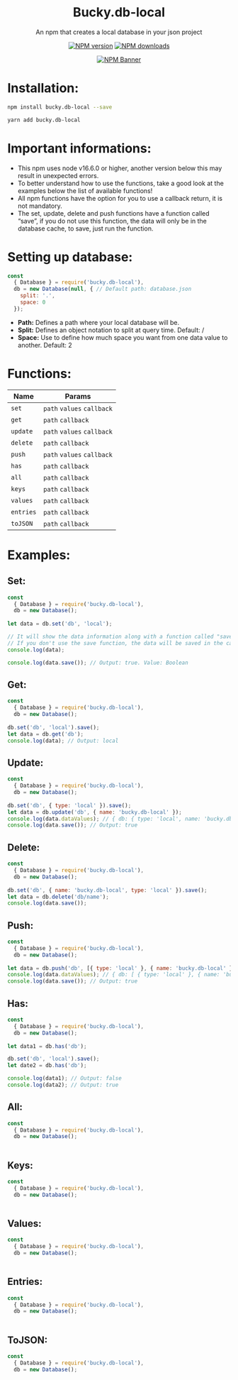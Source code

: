 <div align="center">
  <h1>Bucky.db-local</h1>
  <p>An npm that creates a local database in your json project</p>
  <p>
    <a href="https://www.npmjs.com/package/bucky.db-local"><img src="https://img.shields.io/npm/v/bucky.db-local?maxAge=3600" alt="NPM version" /></a>
    <a href="https://www.npmjs.com/package/bucky.db-local"><img src="https://img.shields.io/npm/dt/bucky.db-local?maxAge=3600" alt="NPM downloads" /></a>
  </p>
  <p>
    <a href="https://www.npmjs.com/package/bucky.db-local"><img src="https://nodei.co/npm/bucky.db-local.png?downloads=true&stars=true" alt="NPM Banner"></a>
  </p>
</div>

# Installation:
```sh
npm install bucky.db-local --save

yarn add bucky.db-local
```

# Important informations:
- This npm uses node v16.6.0 or higher, another version below this may result in unexpected errors.
- To better understand how to use the functions, take a good look at the examples below the list of available functions!
- All npm functions have the option for you to use a callback return, it is not mandatory.
- The set, update, delete and push functions have a function called “save”, if you do not use this function, the data will only be in the database cache, to save, just run the function.

# Setting up database:
```js
const
  { Database } = require('bucky.db-local'),
  db = new Database(null, { // Default path: database.json
    split: '.',
    space: 0
  });
```

- **Path:** Defines a path where your local database will be.
- **Split:** Defines an object notation to split at query time. Default: /
- **Space:** Use to define how much space you want from one data value to another. Default: 2

# Functions:
| Name | Params |
| ------ | -------- |
| `set` | `path` `values` `callback` |
| `get` | `path` `callback` |
| `update` | `path` `values` `callback` |
| `delete` | `path` `callback` |
| `push` | `path` `values` `callback` |
| `has` | `path` `callback` |
| `all` | `path` `callback` |
| `keys` | `path` `callback` |
| `values` | `path` `callback` |
| `entries` | `path` `callback` |
| `toJSON` | `path` `callback` |

# Examples:
## Set:
```js
const
  { Database } = require('bucky.db-local'),
  db = new Database();
  
let data = db.set('db', 'local');

// It will show the data information along with a function called "save".
// If you don't use the save function, the data will be saved in the cache.
console.log(data);

console.log(data.save()); // Output: true. Value: Boolean
```

## Get:
```js
const
  { Database } = require('bucky.db-local'),
  db = new Database();
  
db.set('db', 'local').save();
let data = db.get('db');
console.log(data); // Output: local
```

## Update:
```js
const
  { Database } = require('bucky.db-local'),
  db = new Database();
  
db.set('db', { type: 'local' }).save();
let data = db.update('db', { name: 'bucky.db-local' });
console.log(data.dataValues); // { db: { type: 'local', name: 'bucky.db-local' } }
console.log(data.save()); // Output: true
```

## Delete:
```js
const
  { Database } = require('bucky.db-local'),
  db = new Database();
  
db.set('db', { name: 'bucky.db-local', type: 'local' }).save();
let data = db.delete('db/name');
console.log(data.save());
```

## Push:
```js
const
  { Database } = require('bucky.db-local'),
  db = new Database();
  
let data = db.push('db', [{ type: 'local' }, { name: 'bucky.db-local' }]);
console.log(data.dataValues); // { db: [ { type: 'local' }, { name: 'bucky.db-local' } ] }
console.log(data.save()); // Output: true
```

## Has:
```js
const
  { Database } = require('bucky.db-local'),
  db = new Database();
  
let data1 = db.has('db');

db.set('db', 'local').save();
let date2 = db.has('db');

console.log(data1); // Output: false
console.log(data2); // Output: true
```

## All:
```js
const
  { Database } = require('bucky.db-local'),
  db = new Database();
  

```

## Keys:
```js
const
  { Database } = require('bucky.db-local'),
  db = new Database();
  

```

## Values:
```js
const
  { Database } = require('bucky.db-local'),
  db = new Database();
  

```

## Entries:
```js
const
  { Database } = require('bucky.db-local'),
  db = new Database();
  

```

## ToJSON:
```js
const
  { Database } = require('bucky.db-local'),
  db = new Database();
  

```